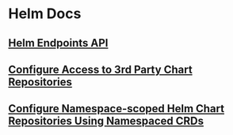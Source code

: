 # Helm Docs

## [Helm Endpoints API](endpoints_api.md)

## [Configure Access to 3rd Party Chart Repositories](configure-3rdparty-repos-access.md)

## [Configure Namespace-scoped Helm Chart Repositories Using Namespaced CRDs](configure-namespaced-helm-repos.md)
